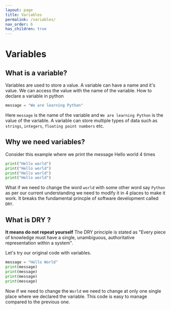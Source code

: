 ```yaml
---
layout: page
title: Variables
permalink: /variables/
nav_order: 6
has_children: true
---
```

# Variables
## What is a variable?
Variables are used to store a value. A variable can have a name and it's value. We can access the value with the name of the variable.
How to declare a variable in python
```python
message = "We are learning Python"
```
Here `message` is the name of the variable and `We are learning Python` is the value of the variable. A variable can store multiple types of data such as `strings`, `integers`, `floating point numbers` etc.
## Why we need variables?
Consider this example where we print the message Hello world 4 times
```python
print("Hello world")
print("Hello world")
print("Hello world")
print("Hello world")
```
What if we need to change the word `world` with some other word say `Python` as per our current understanding we need to modify it in 4 places to make it work. It breaks the fundamental princple of software development called `DRY`.

## What is DRY ?
**It means do not repeat yourself**
The DRY principle is stated as "Every piece of knowledge must have a single, unambiguous, authoritative representation within a system".

Let's try our original code with variables.
```python
message = "Hello World"
print(message)
print(message)
print(message)
print(message)
```
Now if we need to change the `World` we need to change at only one single place where we declared the variable. This code is easy to manage compared to the previous one.

